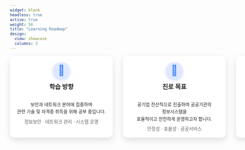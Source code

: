 ```yaml
---
widget: blank
headless: true
active: true
weight: 56
title: "Learning Roadmap"
design:
  view: showcase
  columns: 3
---
```


<div class="kjh-skill-grid">
  <div class="skill-card">
    <div class="skill-icon">📘</div>
    <strong>학습 방향</strong><br>
    보안과 네트워크 분야에 집중하며<br>
    관련 기술 및 자격증 취득을 위해 공부 중입니다.<br>
    <em>정보보안 · 네트워크 관리 · 시스템 운영</em>
  </div>

  <div class="skill-card">
    <div class="skill-icon">🎯</div>
    <strong>진로 목표</strong><br>
    공기업 전산직으로 진출하여 공공기관의 정보시스템을<br>
    효율적이고 안전하게 운영하고자 합니다.<br>
    <em>안정성 · 효율성 · 공공서비스</em>
  </div>

  <div class="skill-card">
    <div class="skill-icon">🚀</div>
    <strong>미래 계획</strong><br>
    자격증 취득 및 인턴·서포터즈 경험을 통해<br>
    실무 역량을 쌓고 포트폴리오를 고도화할 예정입니다.<br>
    <em>TOPCIT · 정보처리기사 · NCS 역량 강화</em>
  </div>
</div>

<style>
.kjh-skill-grid {
  display: grid;
  grid-template-columns: repeat(3, minmax(320px, 1fr));
  gap: 2rem;
  grid-auto-rows: 1fr;
  margin-top: 1rem;
  align-items: stretch;
}
@media (max-width: 900px) {
  .kjh-skill-grid {
    grid-template-columns: repeat(2, 1fr);
  }
}
@media (max-width: 600px) {
  .kjh-skill-grid {
    grid-template-columns: repeat(1, 1fr);
  }
}
.skill-card {
  background: #fff;
  border-radius: 14px;
  padding: 1.2rem 1.2rem 1rem;
  box-shadow: 0 8px 20px rgba(0,0,0,0.12);
  line-height: 1.6;
  color: #222;
  text-align: center;
  transition: background 0.4s ease, box-shadow 0.4s ease, transform 0.3s ease, color 0.3s ease;
  cursor: default;
  display: flex;
  flex-direction: column;
  align-items: center;
  justify-content: flex-start;
  height: 100%;
  box-sizing: border-box;
  overflow-wrap: anywhere;
  word-break: keep-all;
}
.skill-icon {
  font-size: 2rem;
  width: 52px;
  height: 52px;
  line-height: 52px;
  border-radius: 50%;
  background: #e0e7ff;
  color: #3A86FF;
  margin-bottom: 0.6rem;
  box-shadow: 0 4px 10px rgba(58, 134, 255, 0.3);
  user-select: none;
  display: flex;
  justify-content: center;
  align-items: center;
}
.skill-card strong {
  font-size: 1.2rem;
  margin-bottom: 0.4rem;
  display: block;
}
.skill-card em {
  font-style: normal;
  color: #666;
  font-size: 0.9rem;
  margin-top: 0.5rem;
  display: block;
}
.skill-card:hover {
  background: linear-gradient(135deg, #3A86FF, #06D6A0);
  color: #f0f0f0;
  transform: scale(1.03);
  box-shadow: 0 14px 30px rgba(58, 134, 255, 0.5);
}
.skill-card:hover .skill-icon {
  background: rgba(255, 255, 255, 0.3);
  color: #e0f7f5;
  box-shadow: 0 6px 16px rgba(255, 255, 255, 0.5);
}
.skill-card:hover em {
  color: #d0f0e8;
}
.dark .skill-card {
  background: #1b2838;
  color: #ddd;
  box-shadow: 0 8px 24px rgba(0,0,0,0.6);
}
.dark .skill-icon {
  background: #2a3b54;
  color: #3A86FF;
  box-shadow: 0 4px 10px rgba(58, 134, 255, 0.5);
}
.dark .skill-card:hover {
  background: linear-gradient(135deg, #3A86FF, #06D6A0);
  color: #f0f0f0;
  box-shadow: 0 14px 30px rgba(58, 134, 255, 0.7);
}
.dark .skill-card:hover .skill-icon {
  background: rgba(255, 255, 255, 0.2);
  color: #d0f0e8;
  box-shadow: 0 6px 16px rgba(255, 255, 255, 0.4);
}
.dark .skill-card:hover em {
  color: #b0e8d8;
}
</style>